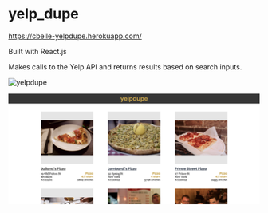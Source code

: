 # yelp_dupe
https://cbelle-yelpdupe.herokuapp.com/

Built with React.js

Makes calls to the Yelp API and returns results based on search inputs.

![yelpdupe](./main.png)

![yelpdupe](./results.png)
